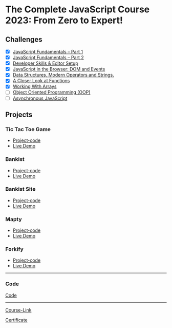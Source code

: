# The Complete JavaScript Course 2023: From Zero to Expert!

## Challenges

- [x] [JavaScript Fundamentals – Part 1](./Challenges/JavaScript%20Fundamentals%20%E2%80%93%20Part%201/)
- [x] [JavaScript Fundamentals – Part 2](./Challenges/JavaScript%20Fundamentals%20%E2%80%93%20Part%202/)
- [x] [Developer Skills & Editor Setup ](./Challenges/Developer%20Skills%20&%20Editor%20Setup/)
- [x] [JavaScript in the Browser: DOM and Events](./Challenges/JavaScript%20in%20the%20Browser%20DOM%20and%20Events)
- [x] [Data Structures, Modern Operators and Strings.](./Challenges/Data%20Structures,%20Modern%20Operators%20and%20Strings/)
- [x] [A Closer Look at Functions](./Challenges/A%20Closer%20Look%20at%20Functions)
- [x] [Working With Arrays](./Challenges/Working%20With%20Arrays)
- [ ] [Object Oriented Programming (OOP)]()
- [ ] [Asynchronous JavaScript]()

## Projects

### Tic Tac Toe Game

- [Project-code](./Projects/tic-tac-toe/)
- [Live Demo](https://tic-tac-toe-geme.netlify.app/)

### Bankist

- [Project-code](./Projects/Bankist)
- [Live Demo](https://bankist-app-yo.netlify.app/)

### Bankist Site

- [Project-code](./Projects/Bankist-Site)
- [Live Demo](https://bankist-site-ten.vercel.app/)

### Mapty

- [Project-code]()
- [Live Demo]()

### Forkify

- [Project-code]()
- [Live Demo]()

---

### Code

[Code](Code)

---

[Course-Link]()<br>

[Certificate]()
<img src='' />
